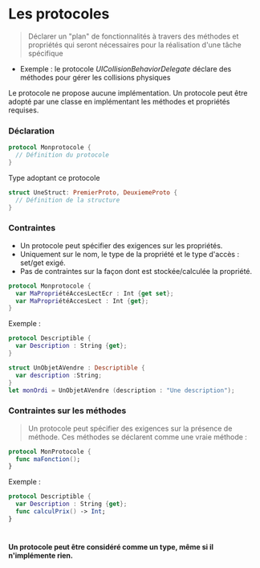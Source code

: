 # Les protocoles

> Déclarer un "plan" de fonctionnalités à travers des méthodes et propriétés qui seront nécessaires pour la réalisation d'une tâche spécifique
- Exemple : le protocole _UICollisionBehaviorDelegate_ déclare des méthodes pour gérer les collisions physiques

Le protocole ne propose aucune implémentation.
Un protocole peut être adopté par une classe en implémentant les méthodes et propriétés requises.

### Déclaration
```Swift
protocol Monprotocole {
  // Définition du protocole
}
```
Type adoptant ce protocole
```Swift
struct UneStruct: PremierProto, DeuxiemeProto {
  // Définition de la structure
}
```

### Contraintes
- Un protocole peut spécifier des exigences sur les propriétés.
- Uniquement sur le nom, le type de la propriété et le type d'accès : set/get exigé.
- Pas de contraintes sur la façon dont est stockée/calculée la propriété.

```Swift
protocol Monprotocole {
  var MaPropriétéAccesLectEcr : Int {get set};
  var MaPropriétéAccesLect : Int {get};
}
```
Exemple :
```Swift
protocol Descriptible {
  var Description : String {get};
}

struct UnObjetAVendre : Descriptible {
  var description :String;
}
let monOrdi = UnObjetAVendre (description : "Une description");
```

### Contraintes sur les méthodes
> Un protocole peut spécifier des exigences sur la présence de méthode.
Ces méthodes se déclarent comme une vraie méthode :
```Swift
protocol MonProtocole {
  func maFonction();
}
```
Exemple :
```Swift
protocol Descriptible {
  var Description : String {get};
  func calculPrix() -> Int;
}
```
#
__Un protocole peut être considéré comme un type, même si il n'implémente rien.__
